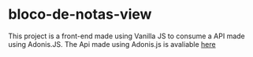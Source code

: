 # bloco-de-notas-view

This project is a front-end made using Vanilla JS to consume a API made using Adonis.JS.
The Api made using Adonis.js is avaliable [here](https://github.com/marmundo/bloco-de-notas/)
